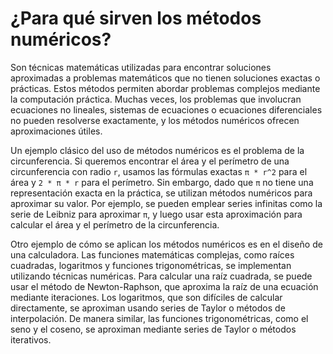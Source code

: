 # ¿Para qué sirven los métodos numéricos?

Son técnicas matemáticas utilizadas para encontrar soluciones aproximadas a problemas matemáticos que no tienen soluciones exactas o prácticas. Estos métodos permiten abordar problemas complejos mediante la computación práctica. Muchas veces, los problemas que involucran ecuaciones no lineales, sistemas de ecuaciones o ecuaciones diferenciales no pueden resolverse exactamente, y los métodos numéricos ofrecen aproximaciones útiles.

Un ejemplo clásico del uso de métodos numéricos es el problema de la circunferencia. Si queremos encontrar el área y el perímetro de una circunferencia con radio `r`, usamos las fórmulas exactas `π * r^2` para el área y `2 * π * r` para el perímetro. Sin embargo, dado que `π` no tiene una representación exacta en la práctica, se utilizan métodos numéricos para aproximar su valor. Por ejemplo, se pueden emplear series infinitas como la serie de Leibniz para aproximar `π`, y luego usar esta aproximación para calcular el área y el perímetro de la circunferencia.

Otro ejemplo de cómo se aplican los métodos numéricos es en el diseño de una calculadora. Las funciones matemáticas complejas, como raíces cuadradas, logaritmos y funciones trigonométricas, se implementan utilizando técnicas numéricas. Para calcular una raíz cuadrada, se puede usar el método de Newton-Raphson, que aproxima la raíz de una ecuación mediante iteraciones. Los logaritmos, que son difíciles de calcular directamente, se aproximan usando series de Taylor o métodos de interpolación. De manera similar, las funciones trigonométricas, como el seno y el coseno, se aproximan mediante series de Taylor o métodos iterativos.